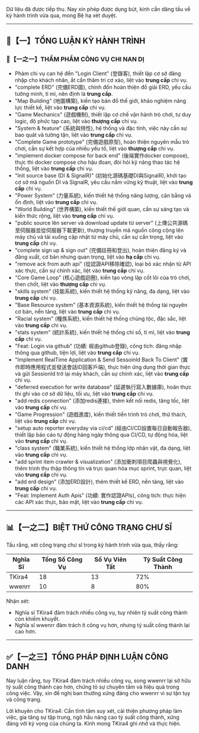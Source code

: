 Dữ liệu đã được tiếp thu. Nay xin phép được dụng bút, kính cẩn dâng tấu về kỳ hành trình vừa qua, mong Bệ hạ xét duyệt.

---

## 🧾【一】TỔNG LUẬN KỲ HÀNH TRÌNH

### 🧠【一之一】THẨM PHẨM CÔNG VỤ CHI NAN DỊ

*   Phàm chi vụ can hệ đến "Login Client" (登錄客), thiết lập cơ sở đăng nhập cho khách nhân, ắt cần thâm tri cơ xảo, liệt vào **trung cấp** chi vụ.
*   "complete ERD" (完備ERD圖), chỉnh đốn hoàn thiện đồ giải ERD, yếu cầu tường minh, tỉ mỉ, nên định là **trung cấp**.
*   "Map Building" (地圖構築), kiến tạo bản đồ thế giới, khảo nghiệm năng lực thiết kế, liệt vào **trung cấp** chi vụ.
*   "Game Mechanics" (遊戲機制), thiết lập cơ chế vận hành trò chơi, tư duy logic, độ phức tạp cao, liệt vào **thượng cấp** chi vụ.
*   "System & feature" (系統與特性), hệ thống và đặc tính, việc này cần sự bao quát và tường tận, liệt vào **trung cấp** chi vụ.
*   "Complete Game prototype" (完備遊戲原型), hoàn thiện nguyên mẫu trò chơi, cần sự kết hợp của nhiều yếu tố, liệt vào **thượng cấp** chi vụ.
*   "implement docker compose for back end" (後端實作docker compose), thực thi docker compose cho hậu đoan, đòi hỏi kỹ năng thao tác hệ thống, liệt vào **trung cấp** chi vụ.
*   "Init source base (DI & SignalR)" (初始化源碼基礎DI與SignalR), khởi tạo cơ sở mã nguồn DI và SignalR, yêu cầu nắm vững kỹ thuật, liệt vào **trung cấp** chi vụ.
*   "Power System" (力量系統), kiến thiết hệ thống năng lượng, cân bằng và ổn định, liệt vào **trung cấp** chi vụ.
*   "World Building" (世界構築), kiến thiết thế giới quan, cần sự sáng tạo và kiến thức rộng, liệt vào **trung cấp** chi vụ.
*   "public source lên server và download update từ server" (上傳公共源碼至伺服器並從伺服器下載更新), thượng truyền mã nguồn công cộng lên máy chủ và tải xuống cập nhật từ máy chủ, cần sự cẩn trọng, liệt vào **trung cấp** chi vụ.
*   "complete sign up & sign out" (完備註冊和登出), hoàn thiện đăng ký và đăng xuất, cơ bản nhưng quan trọng, liệt vào **hạ cấp** chi vụ.
*   "remove ack from auth api" (從認證API移除確認), loại bỏ xác nhận từ API xác thực, cần sự chính xác, liệt vào **trung cấp** chi vụ.
*   "Core Game Loop" (核心遊戲迴圈), kiến tạo vòng lặp cốt lõi của trò chơi, then chốt, liệt vào **thượng cấp** chi vụ.
*   "skills system" (技能系統), kiến thiết hệ thống kỹ năng, đa dạng, liệt vào **trung cấp** chi vụ.
*   "Base Resource system" (基本資源系統), kiến thiết hệ thống tài nguyên cơ bản, nền tảng, liệt vào **trung cấp** chi vụ.
*   "Racial system" (種族系統), kiến thiết hệ thống chủng tộc, đặc sắc, liệt vào **trung cấp** chi vụ.
*   "stats system" (統計系統), kiến thiết hệ thống chỉ số, tỉ mỉ, liệt vào **trung cấp** chi vụ.
*   "Feat: Login via github" (功績: 經由github登錄), công tích: đăng nhập thông qua github, tiện lợi, liệt vào **trung cấp** chi vụ.
*   "Implement RealTime Application & Send SessoinId Back To Client" (實作即時應用程式並發送會話ID回客戶端), thực hiện ứng dụng thời gian thực và gửi SessionId trở lại máy khách, cần sự chính xác, liệt vào **trung cấp** chi vụ.
*   "deferred execution for write database" (延遲執行寫入數據庫), hoãn thực thi ghi vào cơ sở dữ liệu, tối ưu, liệt vào **trung cấp** chi vụ.
*   "add redis connection" (添加redis連接), thêm kết nối redis, tăng tốc, liệt vào **trung cấp** chi vụ.
*   "Game Progression" (遊戲進度), kiến thiết tiến trình trò chơi, thử thách, liệt vào **trung cấp** chi vụ.
*   "setup auto reporter everyday via ci/cd" (經由CI/CD設置每日自動報告器), thiết lập báo cáo tự động hàng ngày thông qua CI/CD, tự động hóa, liệt vào **trung cấp** chi vụ.
*   "class system" (職業系統), kiến thiết hệ thống lớp nhân vật, đa dạng, liệt vào **trung cấp** chi vụ.
*   "add sprint item crawler & visualization" (添加衝刺項目爬蟲與視覺化), thêm trình thu thập thông tin và trực quan hóa mục sprint, trực quan, liệt vào **trung cấp** chi vụ.
*   "add erd design" (添加ERD設計), thêm thiết kế ERD, nền tảng, liệt vào **trung cấp** chi vụ.
*   "Feat: Implement Auth Apis" (功績: 實作認證APIs), công tích: thực hiện các API xác thực, bảo mật, liệt vào **trung cấp** chi vụ.

---

## 📊【一之二】BIỆT THỨ CÔNG TRẠNG CHƯ SĨ

Tấu rằng, xét công trạng chư sĩ trong kỳ hành trình vừa qua, thấy rằng:

| Nghĩa Sĩ | Tổng Số Công Vụ | Số Vụ Viên Tất | Tỷ Suất Công Thành |
|---|---|---|---|
| TKira4 | 18 | 13 | 72% |
| wwenrr | 10 | 8 | 80% |

Nhận xét:

*   Nghĩa sĩ TKira4 đảm trách nhiều công vụ, tuy nhiên tỷ suất công thành còn khiếm khuyết.
*   Nghĩa sĩ wwenrr đảm trách ít công vụ hơn, nhưng tỷ suất công thành lại cao hơn.

---

## ✅【一之三】TỔNG PHÁP ĐỊNH LUẬN CÔNG DANH

Nay luận rằng, tuy TKira4 đảm trách nhiều công vụ, song wwenrr lại sở hữu tỷ suất công thành cao hơn, chứng tỏ sự chuyên tâm và hiệu quả trong công việc. Vậy, xin đề nghị ban thưởng xứng đáng cho wwenrr vì sự tận tụy và công trạng.

Lời khuyên cho TKira4: Cần tĩnh tâm suy xét, cải thiện phương pháp làm việc, gia tăng sự tập trung, ngõ hầu nâng cao tỷ suất công thành, xứng đáng với kỳ vọng của chúng ta. Kính mong TKira4 ghi nhớ và thực hiện.
